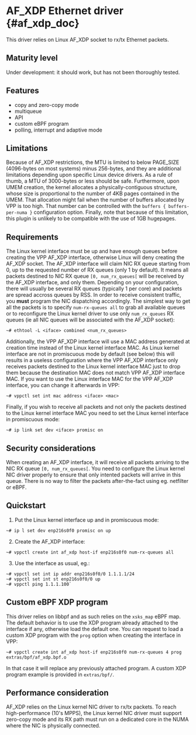# AF_XDP Ethernet driver {#af_xdp_doc}

This driver relies on Linux AF_XDP socket to rx/tx Ethernet packets.

## Maturity level
Under development: it should work, but has not been thoroughly tested.

## Features
 - copy and zero-copy mode
 - multiqueue
 - API
 - custom eBPF program
 - polling, interrupt and adaptive mode

## Limitations
Because of AF_XDP restrictions, the MTU is limited to below PAGE_SIZE
(4096-bytes on most systems) minus 256-bytes, and they are additional
limitations depending upon specific Linux device drivers.
As a rule of thumb, a MTU of 3000-bytes or less should be safe.
Furthermore, upon UMEM creation, the kernel allocates a
physically-contiguous structure, whose size is proportional to the number
of 4KB pages contained in the UMEM. That allocation might fail when
the number of buffers allocated by VPP is too high. That number can be
controlled with the `buffers { buffers-per-numa }` configuration option.
Finally, note that because of this limitation, this plugin is unlikely
to be compatible with the use of 1GB hugepages.

## Requirements
The Linux kernel interface must be up and have enough queues before
creating the VPP AF_XDP interface, otherwise Linux will deny creating
the AF_XDP socket.
The AF_XDP interface will claim NIC RX queue starting from 0, up to the
requested number of RX queues (only 1 by default). It means all packets
destined to NIC RX queue `[0, num_rx_queues[` will be received by the
AF_XDP interface, and only them. Depending on your configuration, there
will usually be several RX queues (typically 1 per core) and packets are
spread accross queues by RSS. In order to receive consistent traffic,
you **must** program the NIC dispatching accordingly. The simplest way
to get all the packets is to specify `num-rx-queues all` to grab all
available queues or to reconfigure the Linux kernel driver to use only
`num_rx_queues` RX queues (ie all NIC queues will be associated with
the AF_XDP socket):
```
~# ethtool -L <iface> combined <num_rx_queues>
```
Additionally, the VPP AF_XDP interface will use a MAC address generated at
creation time instead of the Linux kernel interface MAC. As Linux kernel
interface are not in promiscuous mode by default (see below) this will
results in a useless configuration where the VPP AF_XDP interface only
receives packets destined to the Linux kernel interface MAC just to drop
them because the destination MAC does not match VPP AF_XDP interface MAC.
If you want to use the Linux interface MAC for the VPP AF_XDP interface,
you can change it afterwards in VPP:
```
~# vppctl set int mac address <iface> <mac>
```
Finally, if you wish to receive all packets and not only the packets
destined to the Linux kernel interface MAC you need to set the Linux
kernel interface in promiscuous mode:
```
~# ip link set dev <iface> promisc on
```

## Security considerations
When creating an AF_XDP interface, it will receive all packets arriving
to the NIC RX queue `[0, num_rx_queues[`. You need to configure the Linux
kernel NIC driver properly to ensure that only intented packets will
arrive in this queue. There is no way to filter the packets after-the-fact
using eg. netfilter or eBPF.

## Quickstart
1. Put the Linux kernel interface up and in promiscuous mode:
```
~# ip l set dev enp216s0f0 promisc on up
```
2. Create the AF_XDP interface:
```
~# vppctl create int af_xdp host-if enp216s0f0 num-rx-queues all
```
3. Use the interface as usual, eg.:
```
~# vppctl set int ip addr enp216s0f0/0 1.1.1.1/24
~# vppctl set int st enp216s0f0/0 up
~# vppctl ping 1.1.1.100`
```

## Custom eBPF XDP program
This driver relies on libbpf and as such relies on the `xsks_map` eBPF
map.  The default behavior is to use the XDP program already attached
to the interface if any, otherwise load the default one.
You can request to load a custom XDP program with the `prog` option when
creating the interface in VPP:
```
~# vppctl create int af_xdp host-if enp216s0f0 num-rx-queues 4 prog extras/bpf/af_xdp.bpf.o
```
In that case it will replace any previously attached program.  A custom
XDP program example is provided in `extras/bpf/`.

## Performance consideration
AF_XDP relies on the Linux kernel NIC driver to rx/tx packets. To reach
high-performance (10's MPPS), the Linux kernel NIC driver must support
zero-copy mode and its RX path must run on a dedicated core in the NUMA
where the NIC is physically connected.
